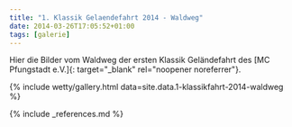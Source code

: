 ```yaml
---
title: "1. Klassik Gelaendefahrt 2014 - Waldweg"
date: 2014-03-26T17:05:52+01:00
tags: [galerie]
---
```

Hier die Bilder vom Waldweg der ersten Klassik Geländefahrt des [MC Pfungstadt e.V.]{: target="_blank" rel="noopener noreferrer"}.

<!--more-->

{% include wetty/gallery.html data=site.data.1-klassikfahrt-2014-waldweg %}

{% include _references.md %}
